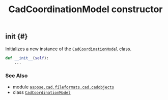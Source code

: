 ﻿---
title: CadCoordinationModel constructor
second_title: Aspose.CAD for Python via .NET API References
description: 
type: docs
weight: 10
url: /python-net/aspose.cad.fileformats.cad.cadobjects/cadcoordinationmodel/__init__/
is_root: false
---

## __init__ {#}

Initializes a new instance of the [`CadCoordinationModel`](/cad/python-net/aspose.cad.fileformats.cad.cadobjects/cadcoordinationmodel) class.



```python
def __init__(self):
    ...
```





### See Also
* module [`aspose.cad.fileformats.cad.cadobjects`](../../)
* class [`CadCoordinationModel`](/cad/python-net/aspose.cad.fileformats.cad.cadobjects/cadcoordinationmodel)
